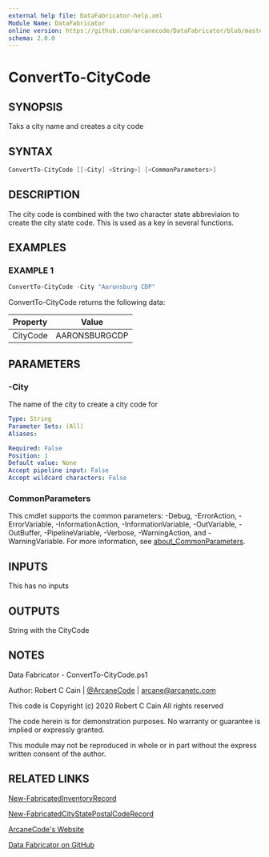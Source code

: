 ```yaml
---
external help file: DataFabricator-help.xml
Module Name: DataFabricator
online version: https://github.com/arcanecode/DataFabricator/blob/master/Documentation/New-FabricatedInventoryRecord.md
schema: 2.0.0
---
```


# ConvertTo-CityCode

## SYNOPSIS

Taks a city name and creates a city code

## SYNTAX

```powershell
ConvertTo-CityCode [[-City] <String>] [<CommonParameters>]
```

## DESCRIPTION

The city code is combined with the two character state abbreviaion to create the city state code.
This is used as a key in several functions.

## EXAMPLES

### EXAMPLE 1

```powershell
ConvertTo-CityCode -City "Aaronsburg CDP"
```

ConvertTo-CityCode returns the following data:


Property | Value
| ----- | ------ |
CityCode | AARONSBURGCDP

## PARAMETERS

### -City

The name of the city to create a city code for

```yaml
Type: String
Parameter Sets: (All)
Aliases:

Required: False
Position: 1
Default value: None
Accept pipeline input: False
Accept wildcard characters: False
```

### CommonParameters

This cmdlet supports the common parameters: -Debug, -ErrorAction, -ErrorVariable, -InformationAction, -InformationVariable, -OutVariable, -OutBuffer, -PipelineVariable, -Verbose, -WarningAction, and -WarningVariable. For more information, see [about_CommonParameters](http://go.microsoft.com/fwlink/?LinkID=113216).

## INPUTS

This has no inputs

## OUTPUTS

String with the CityCode

## NOTES

Data Fabricator - ConvertTo-CityCode.ps1

Author: Robert C Cain | [@ArcaneCode](https://twitter.com/arcanecode) | arcane@arcanetc.com

This code is Copyright (c) 2020 Robert C Cain All rights reserved

The code herein is for demonstration purposes.
No warranty or guarantee is implied or expressly granted.

This module may not be reproduced in whole or in part without
the express written consent of the author.

## RELATED LINKS

[New-FabricatedInventoryRecord](https://github.com/arcanecode/DataFabricator/blob/master/Documentation/New-FabricatedInventoryRecord.md)

[New-FabricatedCityStatePostalCodeRecord](https://github.com/arcanecode/DataFabricator/blob/master/Documentation/New-FabricatedCityStatePostalCodeRecord.md)

[ArcaneCode's Website](http://arcanecode.me)

[Data Fabricator on GitHub](http://datafabricator.com)
